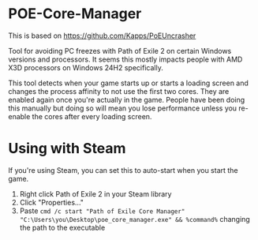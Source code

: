 # POE-Core-Manager

This is based on https://github.com/Kapps/PoEUncrasher

Tool for avoiding PC freezes with Path of Exile 2 on certain Windows versions and processors. It seems this mostly impacts people with AMD X3D processors on Windows 24H2 specifically.



This tool detects when your game starts up or starts a loading screen and changes the process affinity to not use the first two cores. They are enabled again once you're actually in the game. People have been doing this manually but doing so will mean you lose performance unless you re-enable the cores after every loading screen.

# Using with Steam

If you're using Steam, you can set this to auto-start when you start the game.
1. Right click Path of Exile 2 in your Steam library
2. Click "Properties..."
3. Paste `cmd /c start "Path of Exile Core Manager" "C:\Users\you\Desktop\poe_core_manager.exe" && %command%` changing the path to the executable
